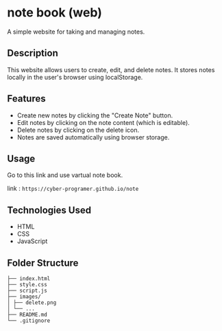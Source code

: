 # note book (web)

A simple website for taking and managing notes.

## Description

This website allows users to create, edit, and delete notes. It stores notes locally in the user's browser using localStorage.

## Features

- Create new notes by clicking the "Create Note" button.
- Edit notes by clicking on the note content (which is editable).
- Delete notes by clicking on the delete icon.
- Notes are saved automatically using browser storage.

## Usage

Go to this link and use vartual note book.

link : ```https://cyber-programer.github.io/note```

## Technologies Used

- HTML
- CSS
- JavaScript

## Folder Structure

```
├── index.html
├── style.css
├── script.js
├── images/
│ ├── delete.png
│ └── ...
├── README.md
└── .gitignore
```
